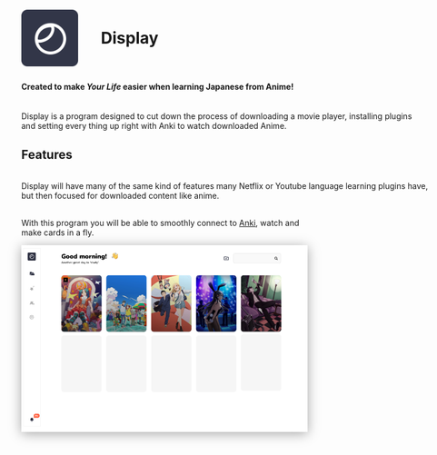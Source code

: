 <div style="display: flex; align-items: center">
    <img width=100px height=100px src="public/logo.png" />
    <h1 style="margin: 0; padding: 40px;">Display</h1>
</div>

####  Created to make _**Your Life**_ easier when learning Japanese from Anime!

<p style="white-space: pre;">
Display is a program designed to cut down the process of downloading a movie player, installing plugins
and setting every thing up right with Anki to watch downloaded Anime.
</p>

## Features
<p style="white-space: pre;">
Display will have many of the same kind of features many Netflix or Youtube language learning plugins have,
but then focused for downloaded content like anime.

With this program you will be able to smoothly connect to [Anki](https://apps.ankiweb.net/), watch and make cards in a fly.

<div style="box-shadow: 0 3px 20px rgba(0,0,0,0.35)">
    <img width=1000px src="homepage-screenshot.png" />
</div>

